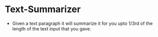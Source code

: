 # Text-Summarizer
- Given a text paragraph it will summarize it for you upto 1/3rd of the length of the text input that you gave.
